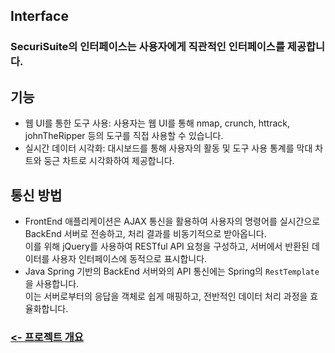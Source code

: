 ## Interface
### SecuriSuite의 인터페이스는 사용자에게 직관적인 인터페이스를 제공합니다.

## 기능
- 웹 UI를 통한 도구 사용: 사용자는 웹 UI를 통해 nmap, crunch, httrack, johnTheRipper 등의 도구를 직접 사용할 수 있습니다.
- 실시간 데이터 시각화: 대시보드를 통해 사용자의 활동 및 도구 사용 통계를 막대 차트와 둥근 차트로 시각화하여 제공합니다.

## 통신 방법
- FrontEnd 애플리케이션은 AJAX 통신을 활용하여 사용자의 명령어를 실시간으로 BackEnd 서버로 전송하고, 처리 결과를 비동기적으로 받아옵니다.</br>
이를 위해 jQuery를 사용하여 RESTful API 요청을 구성하고, 서버에서 반환된 데이터를 사용자 인터페이스에 동적으로 표시합니다.
- Java Spring 기반의 BackEnd 서버와의 API 통신에는 Spring의 `RestTemplate`을 사용합니다.</br>
이는 서버로부터의 응답을 객체로 쉽게 매핑하고, 전반적인 데이터 처리 과정을 효율화합니다.
### [<- 프로젝트 개요](../README.md)